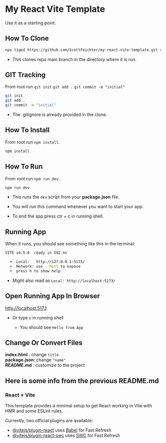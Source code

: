 # My React Vite Template

Use it as a starting point.

## How To Clone

```sh
npx tiged https://github.com/ScottFeichter/my-react-vite-template.git react-vite-template
```

- This clones repo main branch in the directory where it is run.

## GIT Tracking

From root run `git init` `git add .` `git commit -m "initial"`

```sh
git init
git add .
git commit -m "initial"
```

- The .gitignore is already provided in the clone.

## How To Install

From root run `npm install`.

```sh
npm install
```

## How To Run

From root run `npm run dev`.

```sh
npm run dev
```

- This runs the `dev` script from your __package.json__ file.

- You will run this command whenever you want to start your app.

- To end the app press ctr + c in running shell.

## Running App

When it runs, you should see something like this in the terminal:

```bash
VITE v4.5.0  ready in 592 ms

  ➜  Local:   http://127.0.0.1:5173/
  ➜  Network: use --host to expose
  ➜  press h to show help
```
- Might also read as `Local: http://localhost:5173/`

## Open Running App In Browser

[http://localhost:5173](http://localhost:5173)

- Or type `o` in running shell

  - You should see `Hello from App`

## Change Or Convert Files

__index.html__  : change `title` \
__package.json__: change `"name"` \
__README.md__   : customize to the project

## Here is some info from the previous README.md

### React + Vite

This template provides a minimal setup to get React working in Vite with HMR and some ESLint rules.

Currently, two official plugins are available:

- [@vitejs/plugin-react](https://github.com/vitejs/vite-plugin-react/blob/main/packages/plugin-react/README.md) uses [Babel](https://babeljs.io/) for Fast Refresh
- [@vitejs/plugin-react-swc](https://github.com/vitejs/vite-plugin-react-swc) uses [SWC](https://swc.rs/) for Fast Refresh
